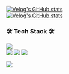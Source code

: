 [![Velog's GitHub stats](https://velog-readme-stats.vercel.app/api/badge?name=esun1903)](https://velog.io/@esun1903) 
<br>[![Velog's GitHub stats](https://velog-readme-stats.vercel.app/api?name=esun1903&tag=algorithm)](https://velog.io/@esun1903/%EB%B0%B1%EC%A4%80-14891-%ED%86%B1%EB%8B%88%EB%B0%94%ED%80%B4)

<h3>🛠 Tech Stack 🛠</h3>

<p>
  <img src="https://img.shields.io/badge/Java-007396?style=flat-square&logo=Java&logoColor=white"/>
  <br>
  <img src="https://img.shields.io/badge/SpringBoot-6DB33F?style=flat-square&logo=Spring&logoColor=white"/>
  <img src="https://img.shields.io/badge/Mysql-E6B91E?style=flat-square&logo=MySql&logoColor=white"/>
  <img src="https://img.shields.io/badge/aws-333664?style=flat-square&logo=amazon-aws&logoColor=white"/>
 
</p>

  <a href="https://hits.seeyoufarm.com">
    <img src="https://hits.seeyoufarm.com/api/count/incr/badge.svg?url=https%3A%2F%2Fgithub.com%2Fwookyoungkim&count_bg=%23ED6DA3&title_bg=%2386757E&icon=github.svg&icon_color=%23E1DEDE&title=hits&edge_flat=false"/></a>



